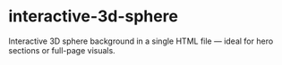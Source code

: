 # interactive-3d-sphere
Interactive 3D sphere background in a single HTML file — ideal for hero sections or full-page visuals.
